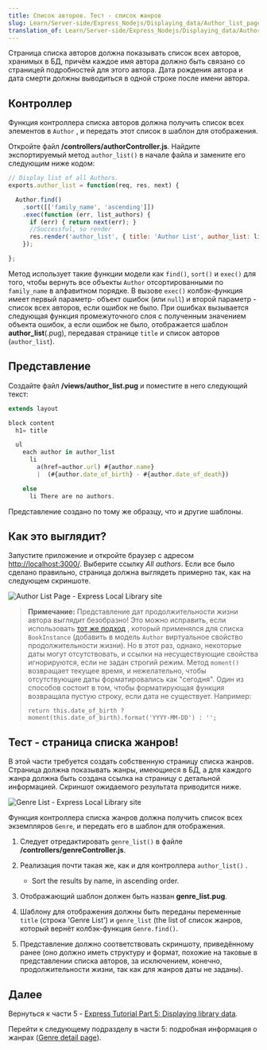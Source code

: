 ```yaml
---
title: Список авторов. Тест - список жанров
slug: Learn/Server-side/Express_Nodejs/Displaying_data/Author_list_page
translation_of: Learn/Server-side/Express_Nodejs/Displaying_data/Author_list_page
---
```

Страница списка авторов должна показывать список всех авторов, хранимых в БД, причём каждое имя автора должно быть связано со страницей подробностей для этого автора. Дата рождения автора и дата смерти должны выводиться в одной строке после имени автора.

## Контроллер

Функция контроллера списка авторов должна получить список всех элементов в `Author` , и передать этот список в шаблон для отображения.

Откройте файл **/controllers/authorController.js**. Найдите экспортируемый метод `author_list()` в начале файла и замените его следующим ниже кодом:

```js
// Display list of all Authors.
exports.author_list = function(req, res, next) {

  Author.find()
    .sort([['family_name', 'ascending']])
    .exec(function (err, list_authors) {
      if (err) { return next(err); }
      //Successful, so render
      res.render('author_list', { title: 'Author List', author_list: list_authors });
    });

};
```

Метод использует такие функции модели как `find()`, `sort()` и `exec()` для того, чтобы вернуть все объекты `Author` отсортированными по `family_name` в алфавитном порядке. В вызове `exec()` колбэк-функция имеет первый параметр- объект ошибок (или `null`) и второй параметр - список всех авторов, если ошибок не было. При ошибках вызывается следующая функция промежуточного слоя с полученным значением объекта ошибок, а если ошибок не было, отображается шаблон **author_list**(.pug), передавая странице `title` и список авторов (`author_list`).

## Представление

Создайте файл **/views/author_list.pug** и поместите в него следующий текст:

```js
extends layout

block content
  h1= title

  ul
    each author in author_list
      li
        a(href=author.url) #{author.name}
        |  (#{author.date_of_birth} - #{author.date_of_death})

    else
      li There are no authors.
```

Представление создано по тому же образцу, что и другие шаблоны.

## Как это выглядит?

Запустите приложение и откройте браузер с адресом <http://localhost:3000/>. Выберите ссылку _All authors_. Если все было сделано правильно, страница должна выглядеть примерно так, как на следующем скриншоте.

![Author List Page - Express Local Library site](locallibary_express_author_list.png)

> **Примечание:** Представление дат продолжительности жизни автора выглядит безобразно! Это можно исправить, если использовать [тот же подход](/ru/docs/Learn/Server-side/Express_Nodejs/Displaying_data#date_formatting) , который применялся для списка `BookInstance` (добавить в модель `Author` виртуальное свойство продолжительности жизни). Но в этот раз, однако, некоторые даты могут отсутствовать, и ссылки на несуществующие свойства игнорируются, если не задан строгий режим. Метод `moment()` возвращает текущее время, и нежелательно, чтобы отсутствующие даты форматировались как "сегодня". Один из способов состоит в том, чтобы форматирующая функция возвращала пустую строку, если дата не существует. Например:
>
> `return this.date_of_birth ? moment(this.date_of_birth).format('YYYY-MM-DD') : '';`

## Тест - страница списка жанров!

В этой части требуется создать собственную страницу списка жанров. Страница должна показывать жанры, имеющиеся в БД, а для каждого жанра должна быть создана ссылка на страницу с детальной информацией. Скриншот ожидаемого результата приводится ниже.

![Genre List - Express Local Library site](locallibary_express_genre_list.png)

Функция контроллера списка жанров должна получить список всех экземпляров `Genre`, и передать его в шаблон для отображения.

1. Следует отредактировать `genre_list()` в файле **/controllers/genreController.js**.
2. Реализация почти такая же, как и для контроллера `author_list()` .

    - Sort the results by name, in ascending order.

3. Отображающий шаблон должен быть назван **genre_list.pug**.
4. Шаблону для отображения должны быть переданы переменные `title` (строка 'Genre List') и `genre_list` (the list of список жанров, который вернёт колбэк-функция `Genre.find()`.
5. Представление должно соответствовать скриншоту, приведённому ранее (оно должно иметь структуру и формат, похожие на таковые в представлении списка авторов, за исключением, конечно, продолжительности жизни, так как для жанров даты не заданы).

## Далее

Вернуться к части 5 - [Express Tutorial Part 5: Displaying library data](/ru/docs/Learn/Server-side/Express_Nodejs/Displaying_data).

Перейти к следующему подразделу в части 5: подробная информация о жанрах ([Genre detail page](/ru/docs/Learn/Server-side/Express_Nodejs/Displaying_data/Genre_detail_page)).
